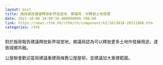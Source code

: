 ```yaml
---
layout: post
title: 施政報告建議釋放新界祖堂地　鄉議局：可釋放土地發展
date: 2021-10-06 18:09:56.000000000 +08:00
link: https://news.rthk.hk/rthk/ch/component/k2/1613818-20211006.htm
categories: rthk
---
```


對於施政報告建議釋放新界祖堂地，鄉議局認為可以釋放更多土地作發展用途，達致城鄉共融。

公屋聯會歡迎當局建議重建兩條舊公屋屋邨，並建議加大重建範圍。
